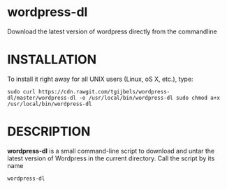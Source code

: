 # wordpress-dl
Download the latest version of wordpress directly from the commandline

# INSTALLATION

To install it right away for all UNIX users (Linux, oS X, etc.), type:

  `sudo curl https://cdn.rawgit.com/tgijbels/wordpress-dl/master/wordpress-dl -o /usr/local/bin/wordpress-dl
  sudo chmod a+x /usr/local/bin/wordpress-dl`
  
# DESCRIPTION
**wordpress-dl** is a small command-line script to download and untar the latest version of Wordpress in the current directory. Call the script by its name

  `wordpress-dl`

